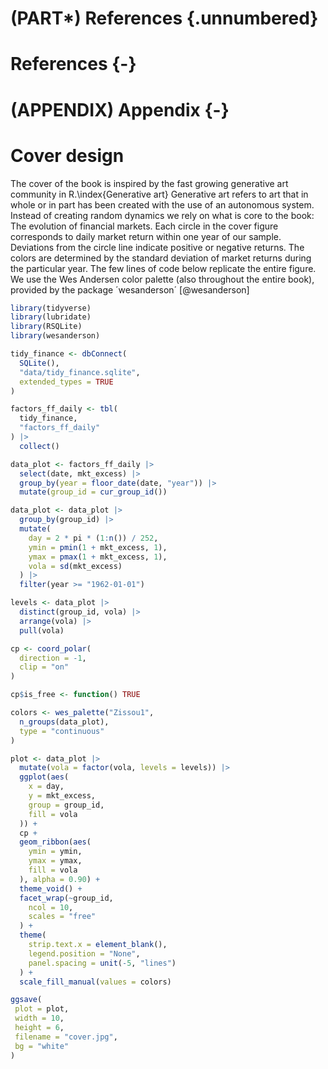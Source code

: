 # (PART\*) References {.unnumbered}

# References {-}

<div id="refs"></div>

# (APPENDIX) Appendix {-} 

# Cover design

The cover of the book is inspired by the fast growing generative art community in R.\index{Generative art}
Generative art refers to art that in whole or in part has been created with the use of an autonomous system. 
Instead of creating random dynamics we rely on what is core to the book: The evolution of financial markets. 
Each circle in the cover figure corresponds to daily market return within one year of our sample. Deviations from the circle line indicate positive or negative returns. 
The colors are determined by the standard deviation of market returns during the particular year. 
The few lines of code below replicate the entire figure. 
We use the Wes Andersen color palette (also throughout the entire book), provided by the package ´wesanderson´ [@wesanderson]


```r
library(tidyverse)
library(lubridate)
library(RSQLite)
library(wesanderson)

tidy_finance <- dbConnect(
  SQLite(),
  "data/tidy_finance.sqlite",
  extended_types = TRUE
)

factors_ff_daily <- tbl(
  tidy_finance,
  "factors_ff_daily"
) |>
  collect()

data_plot <- factors_ff_daily |>
  select(date, mkt_excess) |>
  group_by(year = floor_date(date, "year")) |>
  mutate(group_id = cur_group_id())

data_plot <- data_plot |>
  group_by(group_id) |>
  mutate(
    day = 2 * pi * (1:n()) / 252,
    ymin = pmin(1 + mkt_excess, 1),
    ymax = pmax(1 + mkt_excess, 1),
    vola = sd(mkt_excess)
  ) |>
  filter(year >= "1962-01-01")

levels <- data_plot |>
  distinct(group_id, vola) |>
  arrange(vola) |>
  pull(vola)

cp <- coord_polar(
  direction = -1,
  clip = "on"
)

cp$is_free <- function() TRUE

colors <- wes_palette("Zissou1",
  n_groups(data_plot),
  type = "continuous"
)

plot <- data_plot |>
  mutate(vola = factor(vola, levels = levels)) |>
  ggplot(aes(
    x = day,
    y = mkt_excess,
    group = group_id,
    fill = vola
  )) +
  cp +
  geom_ribbon(aes(
    ymin = ymin,
    ymax = ymax,
    fill = vola
  ), alpha = 0.90) +
  theme_void() +
  facet_wrap(~group_id,
    ncol = 10,
    scales = "free"
  ) +
  theme(
    strip.text.x = element_blank(),
    legend.position = "None",
    panel.spacing = unit(-5, "lines")
  ) +
  scale_fill_manual(values = colors)

ggsave(
 plot = plot,
 width = 10,
 height = 6,
 filename = "cover.jpg",
 bg = "white"
)
```
